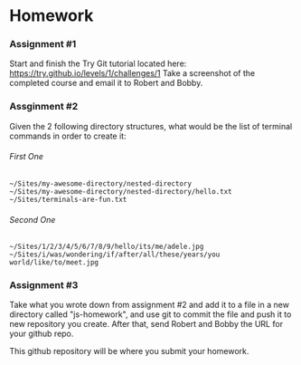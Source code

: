 # Homework

### Assignment #1

Start and finish the Try Git tutorial located here: https://try.github.io/levels/1/challenges/1
Take a screenshot of the completed course and email it to Robert and Bobby.

### Assginment #2

Given the 2 following directory structures, what would be the list of terminal commands in order to create it:

###### First One

```
~/Sites/my-awesome-directory/nested-directory
~/Sites/my-awesome-directory/nested-directory/hello.txt
~/Sites/terminals-are-fun.txt
```

###### Second One

```
~/Sites/1/2/3/4/5/6/7/8/9/hello/its/me/adele.jpg
~/Sites/i/was/wondering/if/after/all/these/years/you world/like/to/meet.jpg
```

### Assignment #3

Take what you wrote down from assignment #2 and add it to a file in a new directory called "js-homework", and use git to commit the file and push it to new repository you create. After that, send Robert and Bobby the URL for your github repo.

This github repository will be where you submit your homework.